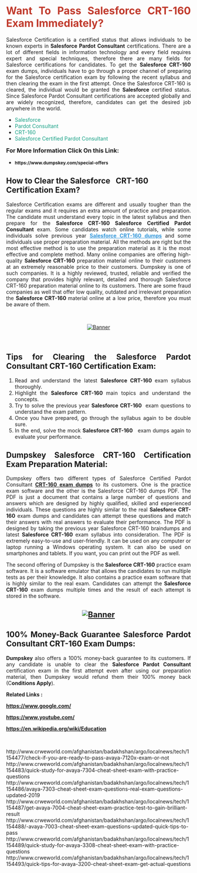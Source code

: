 <h1 style="text-align: justify;"><span style="color:#c0392b;"><strong>Want To Pass Salesforce CRT-160 Exam Immediately?</strong></span></h1>

<p style="text-align: justify;">Salesforce Certification is a certified status that allows individuals to be known experts in<strong> Salesforce Pardot Consultant</strong> certifications. There are a lot of different fields in information technology and every field requires expert and special techniques, therefore there are many fields for Salesforce certifications for candidates. To get the <strong>Salesforce CRT-160 </strong>exam dumps, individuals have to go through a proper channel of preparing for the Salesforce certification exam by following the recent syllabus and then clearing the exam in the first attempt. Once the Salesforce CRT-160 is cleared, the individual would be granted the <strong>Salesforce</strong> certified status. Since Salesforce Pardot Consultant certifications are accepted globally and are widely recognized, therefore, candidates can get the desired job anywhere in the world.</p>

<ul>
	<li style="text-align: justify;"><span style="color:#16a085;">Salesforce</span></li>
	<li style="text-align: justify;"><span style="color:#16a085;">Pardot Consultant  </span></li>
	<li style="text-align: justify;"><span style="color:#16a085;">CRT-160</span></li>
	<li style="text-align: justify;"><span style="color:#16a085;">Salesforce Certified Pardot Consultant</span></li>
</ul>

<p style="text-align: justify;"><span style="font-size:16px;"><strong>For More Information Click On this Link:</strong></span></p>

<ul>
	<li style="text-align: justify;"><span style="font-size:12px;"><strong>https://www.dumpskey.com/special-offers</strong></span></li>
</ul>

<h2><strong>How to Clear the Salesforce   CRT-160 Certification Exam?</strong></h2>

<p style="text-align: justify;">Salesforce Certification exams are different and usually tougher than the regular exams and it requires an extra amount of practice and preparation. The candidate must understand every topic in the latest syllabus and then prepare for the <strong>Salesforce CRT-160 Salesforce Certified Pardot Consultant</strong> exam. Some candidates watch online tutorials, while some individuals solve previous year <a href="https://www.dumpskey.com/salesforce/crt-160-braindumps"><span style="color:#3498db;"><u><strong>Salesforce CRT-160 dumps</strong></u></span></a> and some individuals use proper preparation material. All the methods are right but the most effective method is to use the preparation material as it is the most effective and complete method. Many online companies are offering high-quality <strong>Salesforce CRT-160 </strong>preparation material online to their customers at an extremely reasonable price to their customers. Dumpskey is one of such companies. It is a highly reviewed, trusted, reliable and verified the company that provides highly relevant, detailed and thorough Salesforce CRT-160 preparation material online to its customers. There are some fraud companies as well that offer low quality, outdated and irrelevant preparation the <strong>Salesforce CRT-160 </strong>material online at a low price, therefore you must be aware of them.</p>

<p style="text-align: justify;"> </p>

<p style="text-align: center;"><a href="https://www.dumpskey.com/salesforce/crt-160-braindumps"><img src="http://soperdoper.com/search_portal/uploads/general_banners/1562740316_Untitled_Linked_Comp_01.gif" alt="Banner"/></a></p>

<p style="text-align: center;"> </p>

<h2 style="text-align: justify;"><strong>Tips for Clearing the Salesforce Pardot Consultant CRT-160 Certification Exam:</strong></h2>

<ol>
	<li style="text-align: justify;">Read and understand the latest <strong>Salesforce CRT-160 </strong>exam syllabus thoroughly.</li>
	<li style="text-align: justify;">Highlight the<strong> Salesforce CRT-160 </strong>main topics and understand the concepts.</li>
	<li style="text-align: justify;">Try to solve the previous year <strong>Salesforce CRT-160 </strong> exam questions to understand the exam pattern.</li>
	<li style="text-align: justify;">Once you have prepared, go through the syllabus again to be double sure.</li>
	<li style="text-align: justify;">In the end, solve the mock <strong>Salesforce CRT-160  </strong> exam dumps again to evaluate your performance.</li>
</ol>

<h2 style="text-align: justify;"><strong>Dumpskey Salesforce CRT-160 Certification Exam Preparation Material:</strong></h2>

<p style="text-align: justify;">Dumpskey offers two different types of Salesforce Certified Pardot Consultant <strong><a href="https://www.dumpskey.com/salesforce/crt-160-braindumps">CRT-160 exam dumps</a></strong> to its customers. One is the practice exam software and the other is the Salesforce CRT-160 dumps PDF. The PDF is just a document that contains a large number of questions and answers which are designed by highly qualified, skilled and experienced individuals. These questions are highly similar to the real <strong>Salesforce CRT-160</strong> exam dumps and candidates can attempt these questions and match their answers with real answers to evaluate their performance. The PDF is designed by taking the previous year Salesforce CRT-160 braindumps and latest <strong>Salesforce CRT-160 </strong>exam syllabus into consideration. The PDF is extremely easy-to-use and user-friendly. It can be used on any computer or laptop running a Windows operating system. It can also be used on smartphones and tablets. If you want, you can print out the PDF as well.</p>

<p style="text-align: justify;">The second offering of Dumpskey is the<strong> Salesforce CRT-160</strong> practice exam software. It is a software emulator that allows the candidates to run multiple tests as per their knowledge. It also contains a practice exam software that is highly similar to the real exam. Candidates can attempt the<strong> Salesforce CRT-160</strong> exam dumps multiple times and the result of each attempt is stored in the software.</p>

<h2 style="text-align: center;"><a href="https://www.dumpskey.com/salesforce/crt-160-braindumps"><img src="http://soperdoper.com/search_portal/uploads/general_banners/1562743625_8ppZk49y_HM0oke96j0cic4OdOo.jpg" alt="Banner"/></a></h2>

<h2 style="text-align: justify;"><strong>100% Money-Back Guarantee Salesforce Pardot Consultant CRT-160 Exam Dumps:</strong></h2>

<p style="text-align: justify;"><strong>Dumpskey </strong>also offers a 100% money-back guarantee to its customers. If any candidate is unable to clear the <strong>Salesforce Pardot Consultant </strong>certification exam in the first attempt even after using our preparation material, then Dumpskey would refund them their 100% money back (C<strong>onditions Apply</strong>).</p>

<p style="text-align: justify;"><strong>Related Links :</strong></p>

<p><a href="https://www.google.com/" rel="noopener noreferrer" target="_blank"><strong>https://www.google.com/</strong></a></p>

<p><a href="https://www.youtube.com/" rel="noopener noreferrer" target="_blank"><strong>https://www.youtube.com/</strong></a></p>

<p><a href="https://en.wikipedia.org/wiki/Education" rel="noopener noreferrer" target="_blank"><strong>https://en.wikipedia.org/wiki/Education</strong></a></p>

<p> </p>
http://www.crweworld.com/afghanistan/badakhshan/argo/localnews/tech/1154477/check-if-you-are-ready-to-pass-avaya-7120x-exam-or-not
http://www.crweworld.com/afghanistan/badakhshan/argo/localnews/tech/1154483/quick-study-for-avaya-7304-cheat-sheet-exam-with-practice-questions
http://www.crweworld.com/afghanistan/badakhshan/argo/localnews/tech/1154486/avaya-7303-cheat-sheet-exam-questions-real-exam-questions-updated-2019
http://www.crweworld.com/afghanistan/badakhshan/argo/localnews/tech/1154487/get-avaya-7004-cheat-sheet-exam-practice-test-to-gain-brilliant-result
http://www.crweworld.com/afghanistan/badakhshan/argo/localnews/tech/1154488/-avaya-7003-cheat-sheet-exam-questions-updated-quick-tips-to-pass
http://www.crweworld.com/afghanistan/badakhshan/argo/localnews/tech/1154489/quick-study-for-avaya-3308-cheat-sheet-exam-with-practice-questions
http://www.crweworld.com/afghanistan/badakhshan/argo/localnews/tech/1154493/quick-tips-for-avaya-3200-cheat-sheet-exam-get-actual-questions
